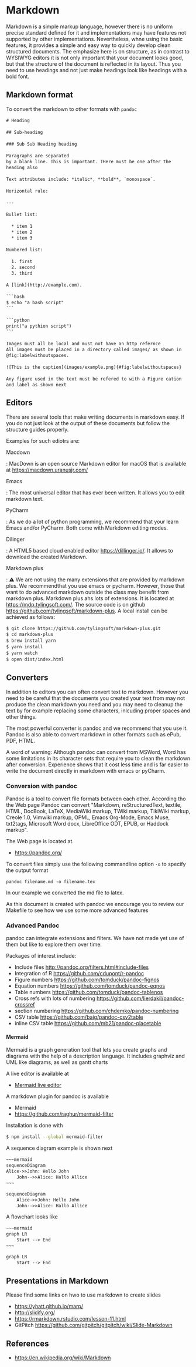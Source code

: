 # Markdown

Markdown is a simple markup language, however there is no uniform precise
standard defined for it and implementations may have features not
supported by other implementations. Nevertheless, whne using the basic features, 
it provides a simple
and easy way to quickly develop clean structured documents. The emphasize here is on structure, as in contrast to 
WYSIWYG editors it is not only important that your document looks good, but that the structure 
of the document is reflected in its layout. Thus you need to use headings and not just make headings look 
like headings with a bold font.


## Markdown format

To convert the markdown to other formats with `pandoc`

    # Heading

    ## Sub-heading

    ### Sub Sub Heading heading
     
    Paragraphs are separated
    by a blank line. This is important. THere must be one after the heading also

    Text attributes include: *italic*, **bold**, `monospace`.

    Horizontal rule:

    ---

    Bullet list:

      * item 1
      * item 2
      * item 3

    Numbered list:

      1. first
      2. second
      3. third

    A [link](http://example.com).

    ```bash
    $ echo "a bash script"
    ```

    ```python
    print("a pythion script")
    ```

    Images must all be local and must not have an http refernce
    All images must be placed in a directory called images/ as shown in @fig:labelwithoutspaces.
    
    ![This is the caption](images/example.png){#fig:labelwithoutspaces}
    
    Any figure used in the text must be refered to with a Figure cation and label as shown next
    

## Editors

There are several tools that make writing documents in markdown easy. If you do not just look at the output of these 
documents but follow the structure guides properly.

Examples for such ediotrs are:

Macdown

:   MacDown is an open source Markdown editor for macOS that is
    available at <https://macdown.uranusjr.com/>

Emacs

: The most universal editor that has ever been written. It allows you to edit markdown text.

PyCharm

: As we do a lot of python programming, we recommend that your learn Emacs and/or PyCharm. Both come with Markdown editing modes. 

Dilinger

:   A HTML5 based cloud enabled editor <https://dillinger.io/>. It
    allows to download the created Markdown.

Markdown plus

: :warning: We are not using the many extensions that are provided by markdown plus.
  We recommendthat you use emacs or pycharm. However, those that want to do advanced markdown
  outside the class may benefit from markdown plus.
  Markdown plus ahs lots of extensions. 
  It is located at <https://mdp.tylingsoft.com/>. The source code is
  on github <https://github.com/tylingsoft/markdown-plus>. A local install can be achieved as follows:

  ```bash
  $ git clone https://github.com/tylingsoft/markdown-plus.git
  $ cd markdown-plus
  $ brew install yarn
  $ yarn install
  $ yarn watch
  $ open dist/index.html
  ```

## Converters

In addition to editors you can often convert text to markdown. However you need to be careful that the 
documents you created your text from may not produce the clean markdown you need and you may need to 
cleanup the text by for example replacing some characters, inlcuding proper spaces and other things.

The most powerful converter is pandoc and we recommend that you use it. Pandoc is also able to convert markdown in other 
formats such as ePub, PDF, HTML.

A word of warning: Although pandoc can convert from MSWord, Word has some limitations in its character sets that require you to clean the markdown after conversion. 
Experience shows that it cost less time and is far easier to write the document directly in markdown with emacs or pyCharm.


### Conversion with pandoc

Pandoc is a tool to convert file formats between each other. According
tho the Web page Pandoc can convert "Markdown, reStructuredText,
textile, HTML, DocBook, LaTeX, MediaWiki markup, TWiki markup,
TikiWiki markup, Creole 1.0, Vimwiki markup, OPML, Emacs Org-Mode,
Emacs Muse, txt2tags, Microsoft Word docx, LibreOffice ODT, EPUB, or
Haddock markup".

The Web page is located at.

* <https://pandoc.org/>

To convert files simply use the following commandline option `-o` to
specify the output format

    pandoc filename.md -o filename.tex

In our example we converted the md file to latex.

As this document is created with pandoc we encourage you to review our
Makefile to see how we use some more advanced features


### Advanced Pandoc

pandoc can integrate extensions and filters. We have not made yet use
of them but like to explore them over time.

Packages of interest include:

* Include files <http://pandoc.org/filters.html#include-files>
* Integration of R <https://github.com/cdupont/r-pandoc>
* Figure numbers <https://github.com/tomduck/pandoc-fignos>
* Equation numbers <https://github.com/tomduck/pandoc-eqnos>
* Table numbers <https://github.com/tomduck/pandoc-tablenos>
* Cross refs with lots of numbering <https://github.com/lierdakil/pandoc-crossref>
* section numbering <https://github.com/chdemko/pandoc-numbering>
* CSV table <https://github.com/baig/pandoc-csv2table>
* inline CSV table <https://github.com/mb21/pandoc-placetable>

#### Mermaid

Mermaid is a graph generation tool that lets you create graphs and
diagrams with the help of a description language. It includes graphviz
and UML like diagrams, as well as gantt charts

A live editor is available at 

  * [Mermaid live editor](https://mermaidjs.github.io/mermaid-live-editor/)

A markdown plugin for pandoc is available

* Mermaid 
* <https://github.com/raghur/mermaid-filter>

Installation is done with

```bash
$ npm install --global mermaid-filter
```

A sequence diagram example is shown next

```
~~~mermaid
sequenceDiagram
Alice->>John: Hello John
    John-->>Alice: Hallo Allice
~~~
```

~~~mermaid
sequenceDiagram
    Alice->>John: Hello John
    John-->>Alice: Hallo Allice
~~~

A flowchart looks like

```
~~~mermaid
graph LR
    Start --> End
~~~
```

~~~mermaid
graph LR
    Start --> End
~~~

## Presentations in Markdown

Please find some links on hwo to use markdown to create slides

* <https://yhatt.github.io/marp/>
* <http://slidify.org/>
* <https://rmarkdown.rstudio.com/lesson-11.html>
* GitPitch <https://github.com/gitpitch/gitpitch/wiki/Slide-Markdown>


## References

*   <https://en.wikipedia.org/wiki/Markdown>
